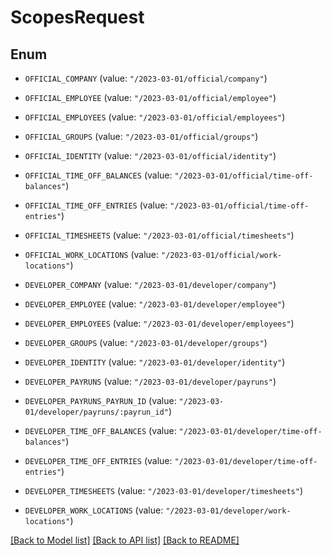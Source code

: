 # ScopesRequest

## Enum


* `OFFICIAL_COMPANY` (value: `"/2023-03-01/official/company"`)

* `OFFICIAL_EMPLOYEE` (value: `"/2023-03-01/official/employee"`)

* `OFFICIAL_EMPLOYEES` (value: `"/2023-03-01/official/employees"`)

* `OFFICIAL_GROUPS` (value: `"/2023-03-01/official/groups"`)

* `OFFICIAL_IDENTITY` (value: `"/2023-03-01/official/identity"`)

* `OFFICIAL_TIME_OFF_BALANCES` (value: `"/2023-03-01/official/time-off-balances"`)

* `OFFICIAL_TIME_OFF_ENTRIES` (value: `"/2023-03-01/official/time-off-entries"`)

* `OFFICIAL_TIMESHEETS` (value: `"/2023-03-01/official/timesheets"`)

* `OFFICIAL_WORK_LOCATIONS` (value: `"/2023-03-01/official/work-locations"`)

* `DEVELOPER_COMPANY` (value: `"/2023-03-01/developer/company"`)

* `DEVELOPER_EMPLOYEE` (value: `"/2023-03-01/developer/employee"`)

* `DEVELOPER_EMPLOYEES` (value: `"/2023-03-01/developer/employees"`)

* `DEVELOPER_GROUPS` (value: `"/2023-03-01/developer/groups"`)

* `DEVELOPER_IDENTITY` (value: `"/2023-03-01/developer/identity"`)

* `DEVELOPER_PAYRUNS` (value: `"/2023-03-01/developer/payruns"`)

* `DEVELOPER_PAYRUNS_PAYRUN_ID` (value: `"/2023-03-01/developer/payruns/:payrun_id"`)

* `DEVELOPER_TIME_OFF_BALANCES` (value: `"/2023-03-01/developer/time-off-balances"`)

* `DEVELOPER_TIME_OFF_ENTRIES` (value: `"/2023-03-01/developer/time-off-entries"`)

* `DEVELOPER_TIMESHEETS` (value: `"/2023-03-01/developer/timesheets"`)

* `DEVELOPER_WORK_LOCATIONS` (value: `"/2023-03-01/developer/work-locations"`)


[[Back to Model list]](../README.md#documentation-for-models) [[Back to API list]](../README.md#documentation-for-api-endpoints) [[Back to README]](../README.md)


